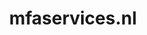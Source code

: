 ---
layout: post
title: "mfaservices.nl"
internal_url: "/dutchgov/mfaservices.nl.html"
subdomains_count: 136
all_subdomains_count: 263
urls_count: 58
ssl_rank: 0
http_rank: 54.948275862069
url_link: /data/mfaservices.nl/urls.txt
all_subdomains_link: /data/mfaservices.nl/all_subdomains.txt
subdomains_link: /data/mfaservices.nl/subdomains.txt
categories: dutchgov
---